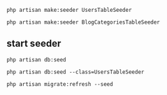 `php artisan make:seeder UsersTableSeeder`

`php artisan make:seeder BlogCategoriesTableSeeder`

## start seeder ##

`php artisan db:seed`

`php artisan db:seed --class=UsersTableSeeder`

`php artisan migrate:refresh --seed`
